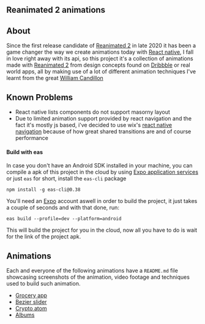 ## Reanimated 2 animations

## About
Since the first release candidate of [Reanimated 2](https://docs.swmansion.com/react-native-reanimated/) in late 2020 it has been a game changer the way we create animations today with [React native](https://reactnative.dev/), I fall in love right away with its api, so this project it's a collection of animations made with [Reanimated 2](https://docs.swmansion.com/react-native-reanimated/) from design concepts found on [Dribbble](https://dribbble.com/) or real world apps, all by making use of a lot of different animation techniques I've learnt from the great [William Candillon](https://www.youtube.com/c/wcandillon)

## Known Problems
- React native lists components do not support masorny layout
- Due to limited animation support provided by react navigation and the fact it's mostly js
based, i've decided to use wix's [react native navigation](https://wix.github.io/react-native-navigation/docs/before-you-start/) because of how great shared transitions are and
of course performance

#### Build with eas
In case you don't have an Android SDK installed in your machine, you can compile a apk of this project in the cloud by using [Expo application services](https://expo.dev/) or just `eas` for short, install the `eas-cli` package
```npm
npm install -g eas-cli@0.38
```
You'll need an [Expo](https://expo.dev/) account aswell in order to build the project, it just takes a couple of seconds and with that done, run:
```
eas build --profile=dev --platform=android
```
This will build the project for you in the cloud, now all you have to do is wait for the link of the project apk.

## Animations
Each and everyone of the following animations have a `README.md` file showcasing screenshots of the animation, video footage and techniques used to build such animation.

- [Grocery app](https://github.com/Glazzes/reanimated2-animations/tree/main/src/GroceryList)
- [Bezier slider](https://github.com/Glazzes/reanimated2-animations/tree/main/src/BezierSlider)
- [Crypto atom](https://github.com/Glazzes/reanimated2-animations/tree/main/src/CryptoAtom)
- [Albums](https://github.com/Glazzes/reanimated2-animations/tree/main/src/Albums)